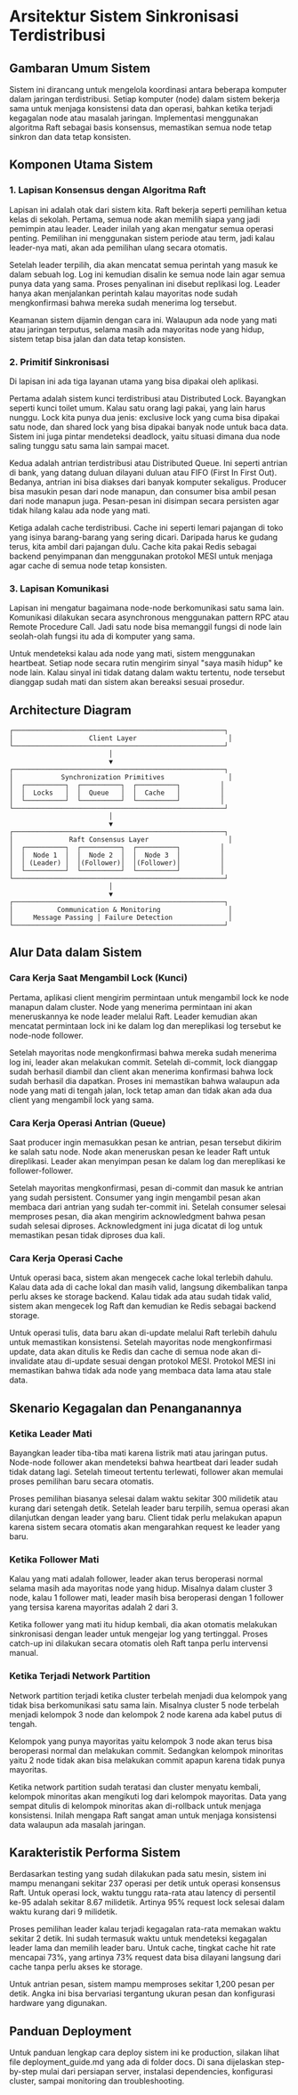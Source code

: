 # Arsitektur Sistem Sinkronisasi Terdistribusi

## Gambaran Umum Sistem

Sistem ini dirancang untuk mengelola koordinasi antara beberapa komputer dalam jaringan terdistribusi. Setiap komputer (node) dalam sistem bekerja sama untuk menjaga konsistensi data dan operasi, bahkan ketika terjadi kegagalan node atau masalah jaringan. Implementasi menggunakan algoritma Raft sebagai basis konsensus, memastikan semua node tetap sinkron dan data tetap konsisten.

## Komponen Utama Sistem

### 1. Lapisan Konsensus dengan Algoritma Raft

Lapisan ini adalah otak dari sistem kita. Raft bekerja seperti pemilihan ketua kelas di sekolah. Pertama, semua node akan memilih siapa yang jadi pemimpin atau leader. Leader inilah yang akan mengatur semua operasi penting. Pemilihan ini menggunakan sistem periode atau term, jadi kalau leader-nya mati, akan ada pemilihan ulang secara otomatis.

Setelah leader terpilih, dia akan mencatat semua perintah yang masuk ke dalam sebuah log. Log ini kemudian disalin ke semua node lain agar semua punya data yang sama. Proses penyalinan ini disebut replikasi log. Leader hanya akan menjalankan perintah kalau mayoritas node sudah mengkonfirmasi bahwa mereka sudah menerima log tersebut.

Keamanan sistem dijamin dengan cara ini. Walaupun ada node yang mati atau jaringan terputus, selama masih ada mayoritas node yang hidup, sistem tetap bisa jalan dan data tetap konsisten.

### 2. Primitif Sinkronisasi

Di lapisan ini ada tiga layanan utama yang bisa dipakai oleh aplikasi.

Pertama adalah sistem kunci terdistribusi atau Distributed Lock. Bayangkan seperti kunci toilet umum. Kalau satu orang lagi pakai, yang lain harus nunggu. Lock kita punya dua jenis: exclusive lock yang cuma bisa dipakai satu node, dan shared lock yang bisa dipakai banyak node untuk baca data. Sistem ini juga pintar mendeteksi deadlock, yaitu situasi dimana dua node saling tunggu satu sama lain sampai macet.

Kedua adalah antrian terdistribusi atau Distributed Queue. Ini seperti antrian di bank, yang datang duluan dilayani duluan atau FIFO (First In First Out). Bedanya, antrian ini bisa diakses dari banyak komputer sekaligus. Producer bisa masukin pesan dari node manapun, dan consumer bisa ambil pesan dari node manapun juga. Pesan-pesan ini disimpan secara persisten agar tidak hilang kalau ada node yang mati.

Ketiga adalah cache terdistribusi. Cache ini seperti lemari pajangan di toko yang isinya barang-barang yang sering dicari. Daripada harus ke gudang terus, kita ambil dari pajangan dulu. Cache kita pakai Redis sebagai backend penyimpanan dan menggunakan protokol MESI untuk menjaga agar cache di semua node tetap konsisten.

### 3. Lapisan Komunikasi

Lapisan ini mengatur bagaimana node-node berkomunikasi satu sama lain. Komunikasi dilakukan secara asynchronous menggunakan pattern RPC atau Remote Procedure Call. Jadi satu node bisa memanggil fungsi di node lain seolah-olah fungsi itu ada di komputer yang sama.

Untuk mendeteksi kalau ada node yang mati, sistem menggunakan heartbeat. Setiap node secara rutin mengirim sinyal "saya masih hidup" ke node lain. Kalau sinyal ini tidak datang dalam waktu tertentu, node tersebut dianggap sudah mati dan sistem akan bereaksi sesuai prosedur.

## Architecture Diagram
```
┌─────────────────────────────────────────────────────┐
│                   Client Layer                       │
└─────────────────────────────────────────────────────┘
                         │
                         ▼
┌─────────────────────────────────────────────────────┐
│            Synchronization Primitives                │
│  ┌──────────┐  ┌──────────┐  ┌──────────┐          │
│  │  Locks   │  │  Queue   │  │  Cache   │          │
│  └──────────┘  └──────────┘  └──────────┘          │
└─────────────────────────────────────────────────────┘
                         │
                         ▼
┌─────────────────────────────────────────────────────┐
│              Raft Consensus Layer                    │
│  ┌──────────┐  ┌──────────┐  ┌──────────┐          │
│  │  Node 1  │  │  Node 2  │  │  Node 3  │          │
│  │ (Leader) │  │(Follower)│  │(Follower)│          │
│  └──────────┘  └──────────┘  └──────────┘          │
└─────────────────────────────────────────────────────┘
                         │
                         ▼
┌─────────────────────────────────────────────────────┐
│           Communication & Monitoring                 │
│     Message Passing │ Failure Detection              │
└─────────────────────────────────────────────────────┘
```

## Alur Data dalam Sistem

### Cara Kerja Saat Mengambil Lock (Kunci)

Pertama, aplikasi client mengirim permintaan untuk mengambil lock ke node manapun dalam cluster. Node yang menerima permintaan ini akan meneruskannya ke node leader melalui Raft. Leader kemudian akan mencatat permintaan lock ini ke dalam log dan mereplikasi log tersebut ke node-node follower.

Setelah mayoritas node mengkonfirmasi bahwa mereka sudah menerima log ini, leader akan melakukan commit. Setelah di-commit, lock dianggap sudah berhasil diambil dan client akan menerima konfirmasi bahwa lock sudah berhasil dia dapatkan. Proses ini memastikan bahwa walaupun ada node yang mati di tengah jalan, lock tetap aman dan tidak akan ada dua client yang mengambil lock yang sama.

### Cara Kerja Operasi Antrian (Queue)

Saat producer ingin memasukkan pesan ke antrian, pesan tersebut dikirim ke salah satu node. Node akan meneruskan pesan ke leader Raft untuk direplikasi. Leader akan menyimpan pesan ke dalam log dan mereplikasi ke follower-follower.

Setelah mayoritas mengkonfirmasi, pesan di-commit dan masuk ke antrian yang sudah persistent. Consumer yang ingin mengambil pesan akan membaca dari antrian yang sudah ter-commit ini. Setelah consumer selesai memproses pesan, dia akan mengirim acknowledgment bahwa pesan sudah selesai diproses. Acknowledgment ini juga dicatat di log untuk memastikan pesan tidak diproses dua kali.

### Cara Kerja Operasi Cache

Untuk operasi baca, sistem akan mengecek cache lokal terlebih dahulu. Kalau data ada di cache lokal dan masih valid, langsung dikembalikan tanpa perlu akses ke storage backend. Kalau tidak ada atau sudah tidak valid, sistem akan mengecek log Raft dan kemudian ke Redis sebagai backend storage.

Untuk operasi tulis, data baru akan di-update melalui Raft terlebih dahulu untuk memastikan konsistensi. Setelah mayoritas node mengkonfirmasi update, data akan ditulis ke Redis dan cache di semua node akan di-invalidate atau di-update sesuai dengan protokol MESI. Protokol MESI ini memastikan bahwa tidak ada node yang membaca data lama atau stale data.

## Skenario Kegagalan dan Penanganannya

### Ketika Leader Mati

Bayangkan leader tiba-tiba mati karena listrik mati atau jaringan putus. Node-node follower akan mendeteksi bahwa heartbeat dari leader sudah tidak datang lagi. Setelah timeout tertentu terlewati, follower akan memulai proses pemilihan baru secara otomatis.

Proses pemilihan biasanya selesai dalam waktu sekitar 300 milidetik atau kurang dari setengah detik. Setelah leader baru terpilih, semua operasi akan dilanjutkan dengan leader yang baru. Client tidak perlu melakukan apapun karena sistem secara otomatis akan mengarahkan request ke leader yang baru.

### Ketika Follower Mati

Kalau yang mati adalah follower, leader akan terus beroperasi normal selama masih ada mayoritas node yang hidup. Misalnya dalam cluster 3 node, kalau 1 follower mati, leader masih bisa beroperasi dengan 1 follower yang tersisa karena mayoritas adalah 2 dari 3.

Ketika follower yang mati itu hidup kembali, dia akan otomatis melakukan sinkronisasi dengan leader untuk mengejar log yang tertinggal. Proses catch-up ini dilakukan secara otomatis oleh Raft tanpa perlu intervensi manual.

### Ketika Terjadi Network Partition

Network partition terjadi ketika cluster terbelah menjadi dua kelompok yang tidak bisa berkomunikasi satu sama lain. Misalnya cluster 5 node terbelah menjadi kelompok 3 node dan kelompok 2 node karena ada kabel putus di tengah.

Kelompok yang punya mayoritas yaitu kelompok 3 node akan terus bisa beroperasi normal dan melakukan commit. Sedangkan kelompok minoritas yaitu 2 node tidak akan bisa melakukan commit apapun karena tidak punya mayoritas.

Ketika network partition sudah teratasi dan cluster menyatu kembali, kelompok minoritas akan mengikuti log dari kelompok mayoritas. Data yang sempat ditulis di kelompok minoritas akan di-rollback untuk menjaga konsistensi. Inilah mengapa Raft sangat aman untuk menjaga konsistensi data walaupun ada masalah jaringan.

## Karakteristik Performa Sistem

Berdasarkan testing yang sudah dilakukan pada satu mesin, sistem ini mampu menangani sekitar 237 operasi per detik untuk operasi konsensus Raft. Untuk operasi lock, waktu tunggu rata-rata atau latency di persentil ke-95 adalah sekitar 8.67 milidetik. Artinya 95% request lock selesai dalam waktu kurang dari 9 milidetik.

Proses pemilihan leader kalau terjadi kegagalan rata-rata memakan waktu sekitar 2 detik. Ini sudah termasuk waktu untuk mendeteksi kegagalan leader lama dan memilih leader baru. Untuk cache, tingkat cache hit rate mencapai 73%, yang artinya 73% request data bisa dilayani langsung dari cache tanpa perlu akses ke storage.

Untuk antrian pesan, sistem mampu memproses sekitar 1,200 pesan per detik. Angka ini bisa bervariasi tergantung ukuran pesan dan konfigurasi hardware yang digunakan.

## Panduan Deployment

Untuk panduan lengkap cara deploy sistem ini ke production, silakan lihat file deployment_guide.md yang ada di folder docs. Di sana dijelaskan step-by-step mulai dari persiapan server, instalasi dependencies, konfigurasi cluster, sampai monitoring dan troubleshooting.
